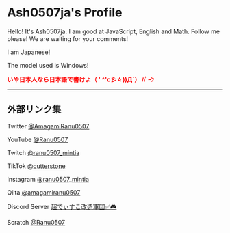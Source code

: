 <h1>Ash0507ja's Profile</h1>
<p>Hello! It's Ash0507ja. I am good at JavaScript, English and Math. Follow me please! We are waiting for your comments!</p>
<p>I am Japanese!</p>
<p>The model used is Windows!</p>
<p><font color="red"><b>いや日本人なら日本語で書けよ（ ' ^'c彡☆))Д´） ﾊﾟｰﾝ</font></b></p>
<hr>
<h2>外部リンク集</h2>
<p>Twitter <a href="https://twitter.com/AmagamiRanu0507">@AmagamiRanu0507</a></p>
<p>YouTube <a href="https://www.youtube.com/channel/UCfmW4opA6aux5fLfyJNtNgg">@Ranu0507</a></p>
<p>Twitch <a href="https://www.twitch.tv/ranu0507_mintia">@ranu0507_mintia</a></p>
<p>TikTok <a href="https://www.tiktok.com/@cutterstone">@cutterstone</a></p>
<p>Instagram <a href="https://www.instagram.com/ranu0507_mintia/">@ranu0507_mintia</a></p>
<p>Qiita <a href="https://qiita.com/amagamiranu0507">@amagamiranu0507</a></p>
<p>Discord Server <a href="https://discord.gg/YSVQQ8xJNp">超でぃすこ改造軍団✅🎮</a></p>
<p>Scratch <a href="https://scratch.mit.edu/users/Ranu0507">@Ranu0507</a></p>
